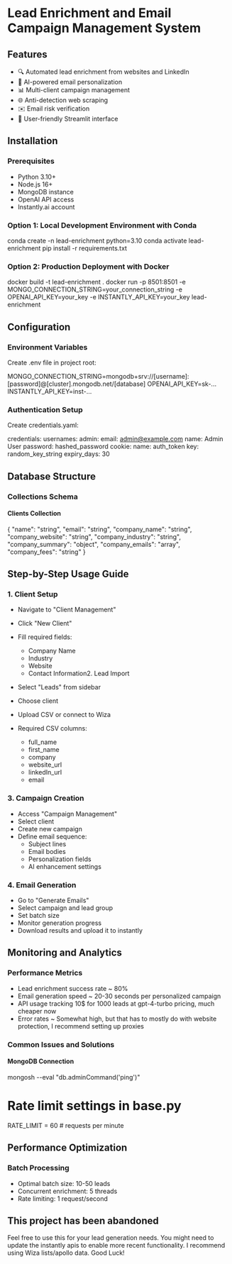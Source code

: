 # Lead Enrichment and Email Campaign Management System

## Features

- 🔍 Automated lead enrichment from websites and LinkedIn
- 🤖 AI-powered email personalization
- 📊 Multi-client campaign management
- 🌐 Anti-detection web scraping
- ✉️ Email risk verification
- 📱 User-friendly Streamlit interface

## Installation

### Prerequisites

- Python 3.10+
- Node.js 16+
- MongoDB instance
- OpenAI API access
- Instantly.ai account

### Option 1: Local Development Environment with Conda

conda create -n lead-enrichment python=3.10
conda activate lead-enrichment
pip install -r requirements.txt

### Option 2: Production Deployment with Docker

docker build -t lead-enrichment .
docker run -p 8501:8501
  -e MONGO_CONNECTION_STRING=your_connection_string
  -e OPENAI_API_KEY=your_key
  -e INSTANTLY_API_KEY=your_key
  lead-enrichment

## Configuration

### Environment Variables

Create .env file in project root:

MONGO_CONNECTION_STRING=mongodb+srv://[username]:[password]@[cluster].mongodb.net/[database]
OPENAI_API_KEY=sk-...
INSTANTLY_API_KEY=inst-...

### Authentication Setup

Create credentials.yaml:

credentials:
  usernames:
    admin:
      email: admin@example.com
      name: Admin User
      password: hashed_password
cookie:
  name: auth_token
  key: random_key_string
  expiry_days: 30

## Database Structure

### Collections Schema

#### Clients Collection

{
    "name": "string",
    "email": "string",
    "company_name": "string",
    "company_website": "string",
    "company_industry": "string",
    "company_summary": "object",
    "company_emails": "array",
    "company_fees": "string"
}

## Step-by-Step Usage Guide

### 1. Client Setup

- Navigate to "Client Management"
- Click "New Client"
- Fill required fields:

  - Company Name
  - Industry
  - Website
  - Contact Information2. Lead Import
- Select "Leads" from sidebar
- Choose client
- Upload CSV or connect to Wiza
- Required CSV columns:

  - full_name
  - first_name
  - company
  - website_url
  - linkedIn_url
  - email

### 3. Campaign Creation

- Access "Campaign Management"
- Select client
- Create new campaign
- Define email sequence:
  - Subject lines
  - Email bodies
  - Personalization fields
  - AI enhancement settings

### 4. Email Generation

- Go to "Generate Emails"
- Select campaign and lead group
- Set batch size
- Monitor generation progress
- Download results and upload it to instantly

## Monitoring and Analytics

### Performance Metrics

- Lead enrichment success rate ~ 80%
- Email generation speed ~ 20-30 seconds per personalized campaign
- API usage tracking 10$ for 1000 leads at gpt-4-turbo pricing, much cheaper now
- Error rates ~ Somewhat high, but that has to mostly do with website protection, I recommend setting up proxies

### Common Issues and Solutions

#### MongoDB Connection

mongosh --eval "db.adminCommand('ping')"

# Rate limit settings in base.py

RATE_LIMIT = 60  # requests per minute

## Performance Optimization

### Batch Processing

- Optimal batch size: 10-50 leads
- Concurrent enrichment: 5 threads
- Rate limiting: 1 request/second

## This project has been abandoned

Feel free to use this for your lead generation needs. You might need to update the instantly apis to enable more recent functionality. I recommend using Wiza lists/apollo data. Good Luck!
